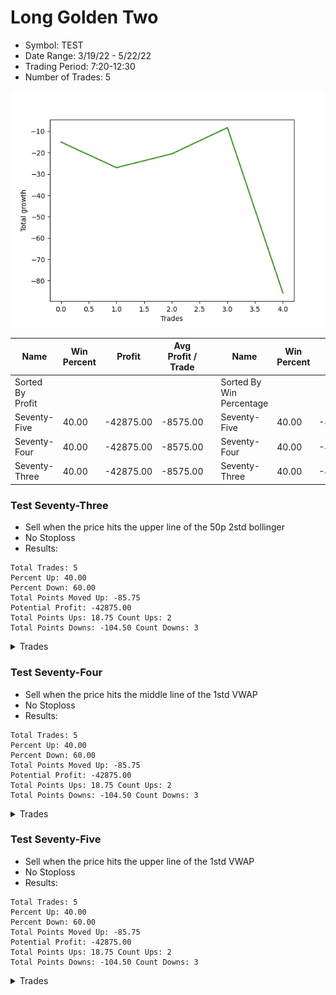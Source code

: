 # Long Golden Two 
- Symbol: TEST
- Date Range: 3/19/22 - 5/22/22
- Trading Period: 7:20-12:30
- Number of Trades: 5

![Plot](LongGoldenTwoTEST.png)

| Name | Win Percent | Profit | Avg Profit / Trade |     | Name | Win Percent | Profit | Avg Profit / Trade |
| ---- | ----------- | ------ | ------------------ | --- | ---- | ----------- | ------ | ------------------ |
| Sorted By <br> Profit | | | | | Sorted By <br> Win Percentage ||||
| Seventy-Five | 40.00 | -42875.00 | -8575.00 |     | Seventy-Five | 40.00 | -42875.00 | -8575.00 |
| Seventy-Four | 40.00 | -42875.00 | -8575.00 |     | Seventy-Four | 40.00 | -42875.00 | -8575.00 |
| Seventy-Three | 40.00 | -42875.00 | -8575.00 |     | Seventy-Three | 40.00 | -42875.00 | -8575.00 |

### Test Seventy-Three
* Sell when the price hits the upper line of the 50p 2std bollinger
* No Stoploss
* Results:
```
Total Trades: 5
Percent Up: 40.00
Percent Down: 60.00
Total Points Moved Up: -85.75
Potential Profit: -42875.00
Total Points Ups: 18.75 Count Ups: 2
Total Points Downs: -104.50 Count Downs: 3
```

<details><summary>Trades</summary>

<code>In: 2022-07-01 06:46:00		Out: 2022-07-01 06:30:10		Total Position Time: 1424:10		Total Move Up: -15.00		Total to Date: -15.00</code> <br />
<code>In: 2022-07-01 11:05:00		Out: 2022-07-01 06:30:10		Total Position Time: 1165:10		Total Move Up: -12.00		Total to Date: -27.00</code> <br />
<code>In: 2022-07-05 07:39:00		Out: 2022-07-01 06:30:10		Total Position Time: 1371:10		Total Move Up: 6.50		Total to Date: -20.50</code> <br />
<code>In: 2022-07-05 08:59:00		Out: 2022-07-01 06:30:10		Total Position Time: 1291:10		Total Move Up: 12.25		Total to Date: -8.25</code> <br />
<code>In: 2022-07-06 11:48:00		Out: 2022-07-01 06:30:10		Total Position Time: 1122:10		Total Move Up: -77.50		Total to Date: -85.75</code> <br />


</details>

### Test Seventy-Four
* Sell when the price hits the middle line of the 1std VWAP
* No Stoploss
* Results:
```
Total Trades: 5
Percent Up: 40.00
Percent Down: 60.00
Total Points Moved Up: -85.75
Potential Profit: -42875.00
Total Points Ups: 18.75 Count Ups: 2
Total Points Downs: -104.50 Count Downs: 3
```

<details><summary>Trades</summary>

<code>In: 2022-07-01 06:46:00		Out: 2022-07-01 06:30:10		Total Position Time: 1424:10		Total Move Up: -15.00		Total to Date: -15.00</code> <br />
<code>In: 2022-07-01 11:05:00		Out: 2022-07-01 06:30:10		Total Position Time: 1165:10		Total Move Up: -12.00		Total to Date: -27.00</code> <br />
<code>In: 2022-07-05 07:39:00		Out: 2022-07-01 06:30:10		Total Position Time: 1371:10		Total Move Up: 6.50		Total to Date: -20.50</code> <br />
<code>In: 2022-07-05 08:59:00		Out: 2022-07-01 06:30:10		Total Position Time: 1291:10		Total Move Up: 12.25		Total to Date: -8.25</code> <br />
<code>In: 2022-07-06 11:48:00		Out: 2022-07-01 06:30:10		Total Position Time: 1122:10		Total Move Up: -77.50		Total to Date: -85.75</code> <br />


</details>

### Test Seventy-Five
* Sell when the price hits the upper line of the 1std VWAP
* No Stoploss
* Results:
```
Total Trades: 5
Percent Up: 40.00
Percent Down: 60.00
Total Points Moved Up: -85.75
Potential Profit: -42875.00
Total Points Ups: 18.75 Count Ups: 2
Total Points Downs: -104.50 Count Downs: 3
```

<details><summary>Trades</summary>

<code>In: 2022-07-01 06:46:00		Out: 2022-07-01 06:30:10		Total Position Time: 1424:10		Total Move Up: -15.00		Total to Date: -15.00</code> <br />
<code>In: 2022-07-01 11:05:00		Out: 2022-07-01 06:30:10		Total Position Time: 1165:10		Total Move Up: -12.00		Total to Date: -27.00</code> <br />
<code>In: 2022-07-05 07:39:00		Out: 2022-07-01 06:30:10		Total Position Time: 1371:10		Total Move Up: 6.50		Total to Date: -20.50</code> <br />
<code>In: 2022-07-05 08:59:00		Out: 2022-07-01 06:30:10		Total Position Time: 1291:10		Total Move Up: 12.25		Total to Date: -8.25</code> <br />
<code>In: 2022-07-06 11:48:00		Out: 2022-07-01 06:30:10		Total Position Time: 1122:10		Total Move Up: -77.50		Total to Date: -85.75</code> <br />


</details>
